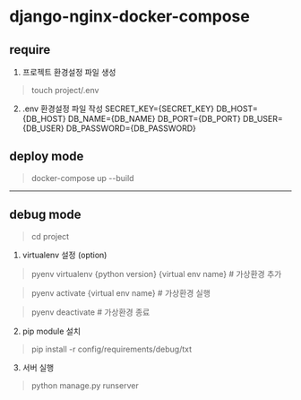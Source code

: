 # django-nginx-docker-compose

## require
1. 프로젝트 환경설정 파일 생성
> touch project/.env

2. .env 환경설정 파일 작성
SECRET_KEY={SECRET_KEY}
DB_HOST={DB_HOST}
DB_NAME={DB_NAME}
DB_PORT={DB_PORT}
DB_USER={DB_USER}
DB_PASSWORD={DB_PASSWORD}

## deploy mode
> docker-compose up --build

---

## debug mode
> cd project

1. virtualenv 설정 (option)
> pyenv virtualenv {python version} {virtual env name} # 가상환경 추가

> pyenv activate {virtual env name} # 가상환경 실행

> pyenv deactivate # 가상환경 종료

2. pip module 설치
> pip install -r config/requirements/debug/txt

3. 서버 실행
> python manage.py runserver